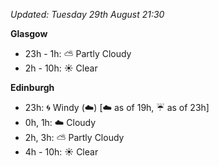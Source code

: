 *Updated: Tuesday 29th August 21:30*

**Glasgow**

* 23h - 1h: :partly_sunny: Partly Cloudy
* 2h - 10h: :sunny: Clear

**Edinburgh**

* 23h: :cyclone: Windy (:cloud:) [:cloud: as of 19h, :umbrella: as of 23h]
* 0h, 1h: :cloud: Cloudy
* 2h, 3h: :partly_sunny: Partly Cloudy
* 4h - 10h: :sunny: Clear
